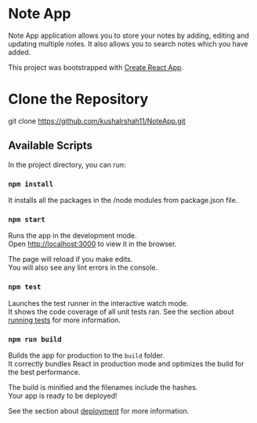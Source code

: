 # Note App

Note App application allows you to store your notes by adding, editing and updating multiple notes. It also allows you to search notes which you have added.

This project was bootstrapped with [Create React App](https://github.com/facebook/create-react-app).

# Clone the Repository

git clone https://github.com/kushalrshah11/NoteApp.git

## Available Scripts

In the project directory, you can run:

### `npm install`

It installs all the packages in the /node modules from package.json file.

### `npm start`

Runs the app in the development mode.\
Open [http://localhost:3000](http://localhost:3000) to view it in the browser.

The page will reload if you make edits.\
You will also see any lint errors in the console.

### `npm test`

Launches the test runner in the interactive watch mode.\
It shows the code coverage of all unit tests ran.
See the section about [running tests](https://facebook.github.io/create-react-app/docs/running-tests) for more information.

### `npm run build`

Builds the app for production to the `build` folder.\
It correctly bundles React in production mode and optimizes the build for the best performance.

The build is minified and the filenames include the hashes.\
Your app is ready to be deployed!

See the section about [deployment](https://facebook.github.io/create-react-app/docs/deployment) for more information.

